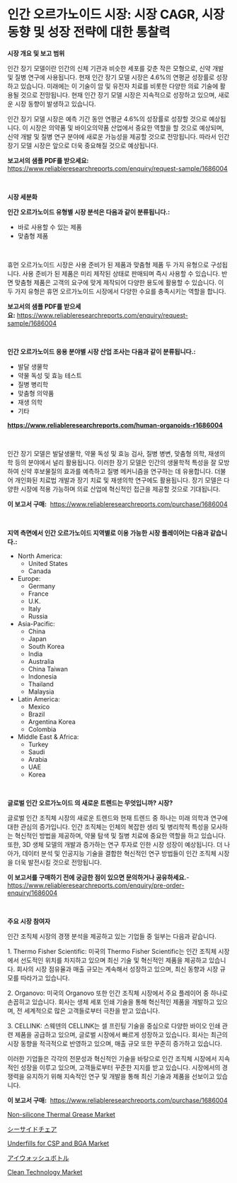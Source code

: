 <p><h1>인간 오르가노이드 시장: 시장 CAGR, 시장 동향 및 성장 전략에 대한 통찰력</h1></p><p><strong>시장 개요 및 보고 범위</strong></p>
<p><p>인간 장기 모델이란 인간의 신체 기관과 비슷한 세포를 갖춘 작은 모형으로, 신약 개발 및 질병 연구에 사용됩니다. 현재 인간 장기 모델 시장은 4.6%의 연평균 성장률로 성장하고 있습니다. 미래에는 이 기술이 암 및 유전자 치료를 비롯한 다양한 의료 기술에 활용될 것으로 전망됩니다. 현재 인간 장기 모델 시장은 지속적으로 성장하고 있으며, 새로운 시장 동향이 발생하고 있습니다.</p><p>인간 장기 모델 시장은 예측 기간 동안 연평균 4.6%의 성장률로 성장할 것으로 예상됩니다. 이 시장은 의약품 및 바이오의약품 산업에서 중요한 역할을 할 것으로 예상되며, 신약 개발 및 질병 연구 분야에 새로운 가능성을 제공할 것으로 전망됩니다. 따라서 인간 장기 모델 시장은 앞으로 더욱 중요해질 것으로 예상됩니다.</p></p>
<p><strong>보고서의 샘플 PDF를 받으세요:</strong> <a href="https://www.reliableresearchreports.com/enquiry/request-sample/1686004">https://www.reliableresearchreports.com/enquiry/request-sample/1686004</a></p>
<p>&nbsp;</p>
<p><strong>시장 세분화</strong></p>
<p><strong>인간 오르가노이드 유형별 시장 분석은 다음과 같이 분류됩니다.:</strong></p>
<p><ul><li>바로 사용할 수 있는 제품</li><li>맞춤형 제품</li></ul></p>
<p>&nbsp;</p>
<p><p>휴먼 오르가노이드 시장은 사용 준비가 된 제품과 맞춤형 제품 두 가지 유형으로 구성됩니다. 사용 준비가 된 제품은 미리 제작된 상태로 판매되며 즉시 사용할 수 있습니다. 반면 맞춤형 제품은 고객의 요구에 맞게 제작되어 다양한 용도에 활용할 수 있습니다. 이 두 가지 유형은 휴먼 오르가노이드 시장에서 다양한 수요를 충족시키는 역할을 합니다.</p></p>
<p><strong>보고서의 샘플 PDF를 받으세요:</strong>&nbsp;<a href="https://www.reliableresearchreports.com/enquiry/request-sample/1686004">https://www.reliableresearchreports.com/enquiry/request-sample/1686004</a></p>
<p>&nbsp;</p>
<p><strong> 인간 오르가노이드 응용 분야별 시장 산업 조사는 다음과 같이 분류됩니다.:</strong></p>
<p><ul><li>발달 생물학</li><li>약물 독성 및 효능 테스트</li><li>질병 병리학</li><li>맞춤형 의약품</li><li>재생 의학</li><li>기타</li></ul></p>
<p><strong><a href="https://www.reliableresearchreports.com/human-organoids-r1686004">https://www.reliableresearchreports.com/human-organoids-r1686004</a></strong></p>
<p>&nbsp;</p>
<p><p>인간 장기 모델은 발달생물학, 약물 독성 및 효능 검사, 질병 병변, 맞춤형 의학, 재생의학 등의 분야에서 널리 활용됩니다. 이러한 장기 모델은 인간의 생물학적 특성을 잘 모방하여 신약 후보물질의 효과를 예측하고 질병 메커니즘을 연구하는 데 유용합니다. 더불어 개인화된 치료법 개발과 장기 치료 및 재생의학 연구에도 활용됩니다. 장기 모델은 다양한 시장에 적용 가능하며 의료 산업에 혁신적인 접근을 제공할 것으로 기대됩니다.</p></p>
<p><strong>이 보고서 구매:</strong>&nbsp; <a href="https://www.reliableresearchreports.com/purchase/1686004">https://www.reliableresearchreports.com/purchase/1686004</a></p>
<p>&nbsp;</p>
<p><strong>지역 측면에서 인간 오르가노이드 지역별로 이용 가능한 시장 플레이어는 다음과 같습니다.:</strong></p>
<p><ul>
    <li>
        North America:
        <ul>
            <li>United States</li>
            <li>Canada</li>
        </ul>
    </li>
    <li>
        Europe:
        <ul>
            <li>Germany</li>
            <li>France</li>
            <li>U.K.</li>
            <li>Italy</li>
            <li>Russia</li>
        </ul>
    </li>
    <li>
        Asia-Pacific:
        <ul>
            <li>China</li>
            <li>Japan</li>
            <li>South Korea</li>
            <li>India</li>
            <li>Australia</li>
            <li>China Taiwan</li>
            <li>Indonesia</li>
            <li>Thailand</li>
            <li>Malaysia</li>
        </ul>
    </li>
    <li>
        Latin America:
        <ul>
            <li>Mexico</li>
            <li>Brazil</li>
            <li>Argentina Korea</li>
            <li>Colombia</li>
        </ul>
    </li>
    <li>
        Middle East & Africa:
        <ul>
            <li>Turkey</li>
            <li>Saudi</li>
            <li>Arabia</li>
            <li>UAE</li>
            <li>Korea</li>
        </ul>
    </li>
    </ul></p>
<p>&nbsp;</p>
<p><strong>글로벌 인간 오르가노이드 의 새로운 트렌드는 무엇입니까? 시장?</strong></p>
<p><p>글로벌 인간 조직체 시장의 새로운 트렌드와 현재 트렌드 중 하나는 미래 의학과 연구에 대한 관심의 증가입니다. 인간 조직체는 인체의 복잡한 생리 및 병리학적 특성을 모사하는 혁신적인 방법을 제공하며, 약물 탐색 및 질병 치료에 중요한 역할을 하고 있습니다. 또한, 3D 생체 모델의 개발과 증가하는 연구 투자로 인한 시장 성장이 예상됩니다. 더 나아가, 데이터 분석 및 인공지능 기술을 결합한 혁신적인 연구 방법들이 인간 조직체 시장을 더욱 발전시킬 것으로 전망됩니다.</p></p>
<p><strong>이 보고서를 구매하기 전에 궁금한 점이 있으면 문의하거나 공유하세요.</strong>- <a href="https://www.reliableresearchreports.com/enquiry/pre-order-enquiry/1686004">https://www.reliableresearchreports.com/enquiry/pre-order-enquiry/1686004</a></p>
<p>&nbsp;</p>
<p><strong>주요 시장 참여자</strong></p>
<p><p>인간 조직체 시장의 경쟁 분석을 제공하고 있는 기업들 중 일부는 다음과 같습니다.</p><p>1. Thermo Fisher Scientific: 미국의 Thermo Fisher Scientific는 인간 조직체 시장에서 선도적인 위치를 차지하고 있으며 최신 기술 및 혁신적인 제품을 제공하고 있습니다. 회사의 시장 점유율과 매출 규모는 계속해서 성장하고 있으며, 최신 동향과 시장 규모를 따라가고 있습니다.</p><p>2. Organovo: 미국의 Organovo 또한 인간 조직체 시장에서 주요 플레이어 중 하나로 손꼽히고 있습니다. 회사는 생체 세포 인쇄 기술을 통해 혁신적인 제품을 개발하고 있으며, 전 세계적으로 많은 고객들로부터 극찬을 받고 있습니다.</p><p>3. CELLINK: 스웨덴의 CELLINK는 셀 프린팅 기술을 중심으로 다양한 바이오 인쇄 관련 제품을 공급하고 있으며, 글로벌 시장에서 빠르게 성장하고 있습니다. 회사는 최근의 시장 동향을 적극적으로 반영하고 있으며, 매출 규모 또한 꾸준히 증가하고 있습니다.</p><p>이러한 기업들은 각각의 전문성과 혁신적인 기술을 바탕으로 인간 조직체 시장에서 지속적인 성장을 이루고 있으며, 고객들로부터 꾸준한 지지를 받고 있습니다. 시장에서의 경쟁력을 유지하기 위해 지속적인 연구 및 개발을 통해 최신 기술과 제품을 선보이고 있습니다.</p></p>
<p><strong>이 보고서 구매:</strong>&nbsp;&nbsp;<a href="https://www.reliableresearchreports.com/purchase/1686004">https://www.reliableresearchreports.com/purchase/1686004</a></p>
<p><p><a href="https://www.linkedin.com/pulse/non-silicone-thermal-grease-market-research-report-provides-zfxze?trackingId=SXCBX4YabIGJEP68Cb4phQ%3D%3D">Non-silicone Thermal Grease Market</a></p><p><a href="https://medium.com/@jodyomenick9056/%E6%B5%B7%E8%BE%BA%E3%81%AE%E6%A4%85%E5%AD%90%E5%B8%82%E5%A0%B4%E5%88%86%E6%9E%90-%E3%81%9D%E3%81%AEcagr-%E5%B8%82%E5%A0%B4%E3%82%BB%E3%82%B0%E3%83%A1%E3%83%B3%E3%83%86%E3%83%BC%E3%82%B7%E3%83%A7%E3%83%B3%E3%81%8A%E3%82%88%E3%81%B3%E3%82%B0%E3%83%AD%E3%83%BC%E3%83%90%E3%83%AB%E7%94%A3%E6%A5%AD%E6%A6%82%E8%A6%81-b2d6d12479e5">シーサイドチェア</a></p><p><a href="https://www.linkedin.com/pulse/underfills-csp-bga-market-centers-aspects-growth-share-opportunity-c6uqe?trackingId=xpEKPA6hRw5W099S1nrxXQ%3D%3D">Underfills for CSP and BGA Market</a></p><p><a href="https://medium.com/@a.d.michael1/%E7%9B%AE%E8%96%AC%E3%83%9C%E3%83%88%E3%83%AB%E5%B8%82%E5%A0%B4-2031%E5%B9%B4%E3%81%BE%E3%81%A7%E3%81%AE%E6%88%90%E5%8A%9F%E3%82%92%E5%8F%8E%E3%82%81%E3%82%8B%E3%83%93%E3%82%B8%E3%83%8D%E3%82%B9%E6%88%A6%E7%95%A5%E3%81%AE%E9%8D%B5-043107e64f54">アイウォッシュボトル</a></p><p><a href="https://github.com/lataunyatinikmelvin59ilbd0dv/Market-Research-Report-List-2/blob/main/clean-technology-market.md">Clean Technology Market</a></p></p>